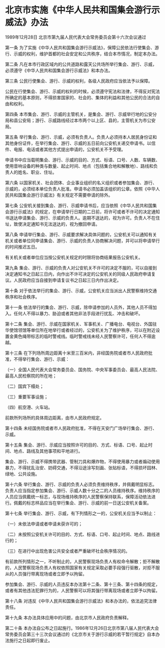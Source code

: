 # 北京市实施《中华人民共和国集会游行示威法》办法

1989年12月28日 北京市第九届人民代表大会常务委员会第十六次会议通过

<!-- INFO END -->

第一条 为了实施《中华人民共和国集会游行示威法》，保障公民依法行使集会、游行、示威的权利，维护首都的社会安定和公共秩序，结合本市情况，制定本办法。

第二条 凡在本市行政区域内的公共道路和露天公共场所举行集会、游行、示威，必须遵守《中华人民共和国集会游行示威法》和本办法。

第三条 公民行使集会、游行、示威的权利，各级人民政府应当依法予以保障。

公民在行使集会、游行、示威的权利的时候，必须遵守宪法和法律，不得反对宪法所确定的基本原则，不得损害国家的、社会的、集体的利益和其他公民的合法的自由和权利。

第四条 本市集会、游行、示威的主管机关，是集会、游行、示威举行地的公安分局和县公安局；游行、示威路线经过本市两个以上区、县的，主管机关为市公安局。

第五条 举行集会、游行、示威，必须有负责人。负责人必须持本人居民身份证和其他身份证件，在举行集会、游行、示威的五日前向公安机关递交申请书。以信件、电报、电话或者其他方式提出申请的，公安机关不予受理。

申请书中应当载明集会、游行、示威的目的、方式、标语、口号、人数、车辆数、使用音响设备的种类与数量、起止时间、地点（包括集合地和解散地）、路线和负责人的姓名、职业、住址。

第六条 以国家机关、社会团体、企业事业组织的名义组织或者参加集会、游行、示威的，必须经本单位负责人批准。申请书必须加盖该组织的公章。依照《中华人民共和国集会游行示威法》有关规定不需要申请的除外。

第七条 公安机关接到集会、游行、示威申请书后，应当依照《中华人民共和国集会游行示威法》的规定，在申请举行日期的二日前，将许可或者不许可的决定通知书送达申请集会、游行、示威的负责人。逾期不送达的，视为许可。负责人不在住址，致使决定通知书无法送达的，视为撤回申请。

第八条 申请举行集会、游行、示威要求解决具体问题的，公安机关可以通知有关机关或者单位同申请集会、游行、示威的负责人协商解决问题，并可以将申请举行的时间推迟五日。

有关机关或者单位应当按公安机关规定的时限将协商结果报告公安机关。

第九条 集会、游行、示威的负责人对公安机关不许可的决定不服的，可以自接到决定通知书之日起三日内，向作出不许可决定的公安机关的同级人民政府申请复议。人民政府应当自接到申请复议书之日起三日内作出决定。

第十条 对于依法举行的集会、游行、示威，公安机关应当派出人民警察维持交通秩序和社会秩序。

第十一条 依法举行的集会、游行、示威，除申请参加的人员外，其他人员不得加入。任何人不得以暴力、胁迫或者其他非法手段进行扰乱、冲击和破坏。

第十二条 集会、游行、示威在国家机关、军事机关、广播电台、电视台、外国驻华使馆领馆等单位所在地举行或者经过的，公安机关为了维护秩序，可以在附近设置金黄色绳带标志的临时警戒线。临时警戒线未经人民警察许可，任何人不得逾越。

第十三条 在下列场所周边距离十米至三百米内，非经国务院或者市人民政府批准，不得举行集会、游行、示威：

（一）全国人民代表大会常务委员会、国务院、中央军事委员会、最高人民法院、最高人民检察院的所在地；

（二）国宾下榻处；

（三）重要军事设施；

（四）航空港、火车站。

前款所列场所的具体周边距离，由市人民政府规定。

第十四条 未经国务院或者市人民政府批准，不得在天安门广场举行集会、游行、示威。

第十五条 集会、游行、示威应当按照许可的目的、方式、标语、口号、起止时间、地点、路线及其他事项和平地进行。

集会、游行、示威不得携带武器、管制刀具和爆炸物，不得使用暴力或者煽动使用暴力，不得扰乱治安、妨碍交通，不得沿途涂写刻画、张贴标语，不得损坏园林、绿地、公共设施。

第十六条 举行集会、游行、示威的负责人必须负责维持秩序，并佩戴明显标志。负责人应当指定参加集会、游行、示威人数十分之二的人员维持秩序。维持秩序的人员应当佩戴统一标志，与现场维持秩序的人民警察保持联系，保障活动依法进行。佩戴的标志样品应当在举行集会、游行、示威的前一日送公安机关备案。

第十七条 举行集会、游行、示威，有下列情形之一的，公安机关应当予以制止：

（一）未依法申请或者申请未获许可的；

（二）未按照公安机关许可的目的、方式、标语、口号、起止时间、地点、路线进行的；

（三）在进行中出现危害公共安全或者严重破坏社会秩序情况的。

有前款所列情形之一，不听制止的，人民警察现场负责人有权命令解散；拒不解散的，人民警察现场负责人有权依照国家有关规定采取必要手段强行驱散，对拒不服从的人员强行带离现场或者立即予以拘留。

参加集会、游行、示威的人员违反本办法第十二条、第十三条、第十四条的规定，或者有其他违法犯罪行为的，人民警察可以将其强行带离现场或者立即予以拘留。

第十八条 对违反《中华人民共和国集会游行示威法》和本办法的，依法追究法律责任。

第十九条 本办法具体应用中的问题，由北京市人民政府负责解释。

第二十条 本办法自公布之日起施行。1986年12月26日北京市第八届人民代表大会常务委员会第三十三次会议通过的《北京市关于游行示威的若干暂行规定》自本办法施行之日起即行废止。

